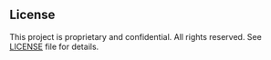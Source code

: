 ## License
This project is proprietary and confidential. All rights reserved. See [LICENSE](LICENSE) file for details.
